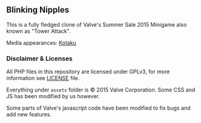 ## Blinking Nipples

This is a fully fledged clone of Valve's Summer Sale 2015 Minigame also known as "Tower Attack".

Media appearances: [Kotaku](http://steamed.kotaku.com/the-steam-summer-sale-game-ended-so-players-are-making-1715214618)

### Disclaimer & Licenses

All PHP files in this repository are licensed under GPLv3, for more information see [LICENSE](LICENSE) file.

Everything under `assets` folder is © 2015 Valve Corporation. Some CSS and JS has been modified by us however.

Some parts of Valve's javascript code have been modified to fix bugs and add new features.
